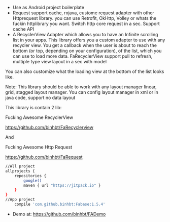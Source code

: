 - Use as Android project boilerplate 
- Request support cache, rxjava, custome request adapter with other Httprequest library. you can use Retrofit, OkHttp, Volley or whats the fuckin httplibrary you want. Switch http core request in a sec. Support cache API 
- A RecyclerView Adapter which allows you to have an Infinite scrolling list in your apps. This library offers you a custom adapter to use with any recycler view. You get a callback when the user is about to reach the bottom (or top, depending on your configuration), of the list, which you can use to load more data. FaRecyclerView support pull to refresh, multiple type view layout in a sec with model

You can also customize what the loading view at the bottom of the list looks like.

Note: This library should be able to work with any layout manager linear, grid, stagged layout manager. You can config layout manager in xml or in java code, support no data layout

This library is contain 2 lib:

Fucking Awesome RecyclerView

https://github.com/binhbt/FaRecyclerview

And

Fucking Awesome Http Request

https://github.com/binhbt/FaRequest
```sh
//All project
allprojects {
    repositories {
        google()
        maven { url "https://jitpack.io" }
    }
}
//App project
    compile 'com.github.binhbt:Fabase:1.5.4'
```
- Demo at:
https://github.com/binhbt/FADemo
